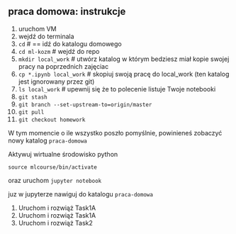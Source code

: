 ## praca domowa: instrukcje



1. uruchom VM 
2. wejdź do terminala 
3. `cd` # == idź do katalogu domowego 
4. `cd ml-kozm` # wejdź do repo 
5. `mkdir local_work` # utwórz katalog w którym bedziesz miał kopie swojej pracy na poprzednich zajęciac
6. `cp *.ipynb local_work` # skopiuj swoją pracę do local_work (ten katalog jest ignorowany przez git)
7. `ls local_work` # upewnij się że to polecenie listuje Twoje notebooki 
8. `git stash` 
9. `git branch --set-upstream-to=origin/master`
10. `git pull`
11. `git checkout homework`



W tym momencie o ile wszystko poszło pomyślnie, 
powinieneś zobaczyć nowy katalog `praca-domowa`


Aktywuj wirtualne środowisko python 

```shell
source mlcourse/bin/activate
```
oraz uruchom `jupyter notebook`

juz w jupyterze nawiguj do katalogu `praca-domowa` 

1. Uruchom i rozwiąż Task1A
2. Uruchom i rozwiąż Task1A
3. Uruchom i rozwiąż Task2

